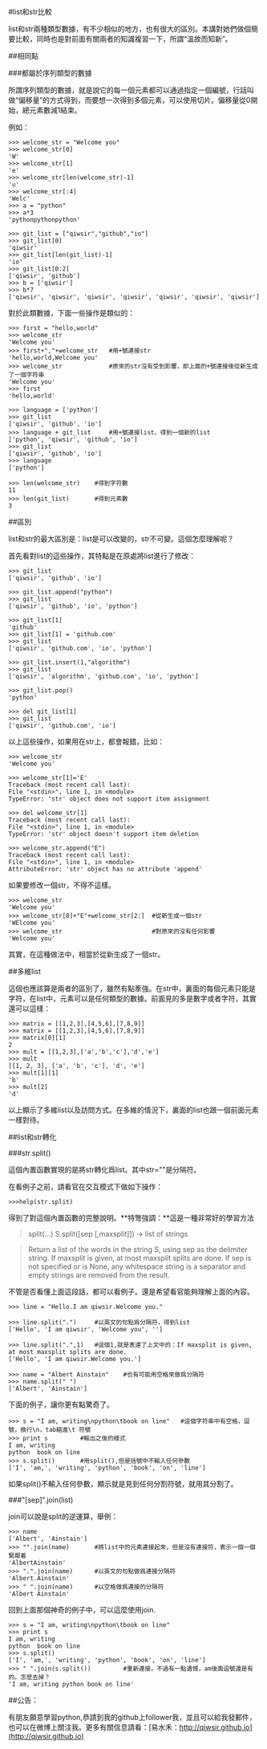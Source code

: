 #list和str比較

list和str兩種類型數據，有不少相似的地方，也有很大的區別。本講對她們做個簡要比較，同時也是對前面有關兩者的知識複習一下，所謂“溫故而知新”。

##相同點

###都屬於序列類型的數據

所謂序列類型的數據，就是說它的每一個元素都可以通過指定一個編號，行話叫做“偏移量”的方式得到，而要想一次得到多個元素，可以使用切片。偏移量從0開始，總元素數減1結束。

例如：

    >>> welcome_str = "Welcome you"
    >>> welcome_str[0]
    'W'
    >>> welcome_str[1]
    'e'
    >>> welcome_str[len(welcome_str)-1]
    'u'
    >>> welcome_str[:4]
    'Welc'
    >>> a = "python"
    >>> a*3
    'pythonpythonpython'

    >>> git_list = ["qiwsir","github","io"]
    >>> git_list[0]
    'qiwsir'
    >>> git_list[len(git_list)-1]
    'io'
    >>> git_list[0:2]
    ['qiwsir', 'github']
    >>> b = ['qiwsir']
    >>> b*7
    ['qiwsir', 'qiwsir', 'qiwsir', 'qiwsir', 'qiwsir', 'qiwsir', 'qiwsir']

對於此類數據，下面一些操作是類似的：

    >>> first = "hello,world"
    >>> welcome_str
    'Welcome you'
    >>> first+","+welcome_str   #用+號連接str
    'hello,world,Welcome you'
    >>> welcome_str             #原來的str沒有受到影響，即上面的+號連接後從新生成了一個字符串
    'Welcome you'
    >>> first
    'hello,world'

    >>> language = ['python']
    >>> git_list
    ['qiwsir', 'github', 'io']
    >>> language + git_list     #用+號連接list，得到一個新的list
    ['python', 'qiwsir', 'github', 'io']
    >>> git_list
    ['qiwsir', 'github', 'io']
    >>> language
    ['python']

    >>> len(welcome_str)    #得到字符數
    11
    >>> len(git_list)       #得到元素數
    3

##區別

list和str的最大區別是：list是可以改變的，str不可變。這個怎麼理解呢？

首先看對list的這些操作，其特點是在原處將list進行了修改：

    >>> git_list
    ['qiwsir', 'github', 'io']

    >>> git_list.append("python")
    >>> git_list
    ['qiwsir', 'github', 'io', 'python']

    >>> git_list[1]
    'github'
    >>> git_list[1] = 'github.com'
    >>> git_list
    ['qiwsir', 'github.com', 'io', 'python']

    >>> git_list.insert(1,"algorithm")
    >>> git_list
    ['qiwsir', 'algorithm', 'github.com', 'io', 'python']

    >>> git_list.pop()
    'python'

    >>> del git_list[1]
    >>> git_list
    ['qiwsir', 'github.com', 'io']

以上這些操作，如果用在str上，都會報錯，比如：

    >>> welcome_str
    'Welcome you'

    >>> welcome_str[1]='E'
    Traceback (most recent call last):
    File "<stdin>", line 1, in <module>
    TypeError: 'str' object does not support item assignment

    >>> del welcome_str[1]
    Traceback (most recent call last):
    File "<stdin>", line 1, in <module>
    TypeError: 'str' object doesn't support item deletion

    >>> welcome_str.append("E")
    Traceback (most recent call last):
    File "<stdin>", line 1, in <module>
    AttributeError: 'str' object has no attribute 'append'

如果要修改一個str，不得不這樣。

    >>> welcome_str
    'Welcome you'
    >>> welcome_str[0]+"E"+welcome_str[2:]  #從新生成一個str
    'WElcome you'
    >>> welcome_str                         #對原來的沒有任何影響
    'Welcome you'

其實，在這種做法中，相當於從新生成了一個str。

##多維list

這個也應該算是兩者的區別了，雖然有點牽強。在str中，裏面的每個元素只能是字符，在list中，元素可以是任何類型的數據。前面見的多是數字或者字符，其實還可以這樣：

    >>> matrix = [[1,2,3],[4,5,6],[7,8,9]]
    >>> matrix = [[1,2,3],[4,5,6],[7,8,9]]
    >>> matrix[0][1]
    2
    >>> mult = [[1,2,3],['a','b','c'],'d','e']
    >>> mult
    [[1, 2, 3], ['a', 'b', 'c'], 'd', 'e']
    >>> mult[1][1]
    'b'
    >>> mult[2]
    'd'

以上顯示了多維list以及訪問方式。在多維的情況下，裏面的list也跟一個前面元素一樣對待。

##list和str轉化

###str.split()

這個內置函數實現的是將str轉化爲list。其中str=""是分隔符。

在看例子之前，請看官在交互模式下做如下操作：

    >>>help(str.split)

得到了對這個內置函數的完整說明。**特彆強調：**這是一種非常好的學習方法

>split(...)
>S.split([sep [,maxsplit]]) -> list of strings

>Return a list of the words in the string S, using sep as the delimiter string.  If maxsplit is given, at most maxsplit splits are done. If sep is not specified or is None, any whitespace string is a separator and empty strings are removed from the result.

不管是否看懂上面這段話，都可以看例子。還是希望看官能夠理解上面的內容。

    >>> line = "Hello.I am qiwsir.Welcome you."

    >>> line.split(".")     #以英文的句點爲分隔符，得到list
    ['Hello', 'I am qiwsir', 'Welcome you', '']

    >>> line.split(".",1)   #這個1,就是表達了上文中的：If maxsplit is given, at most maxsplit splits are done.
    ['Hello', 'I am qiwsir.Welcome you.']

    >>> name = "Albert Ainstain"    #也有可能用空格來做爲分隔符
    >>> name.split(" ")
    ['Albert', 'Ainstain']

下面的例子，讓你更有點驚奇了。

    >>> s = "I am, writing\npython\tbook on line"   #這個字符串中有空格，逗號，換行\n，tab縮進\t 符號
    >>> print s         #輸出之後的樣式
    I am, writing
    python  book on line
    >>> s.split()       #用split(),但是括號中不輸入任何參數
    ['I', 'am,', 'writing', 'python', 'book', 'on', 'line']

如果split()不輸入任何參數，顯示就是見到任何分割符號，就用其分割了。

###"[sep]".join(list)

join可以說是split的逆運算，舉例：

    >>> name
    ['Albert', 'Ainstain']
    >>> "".join(name)       #將list中的元素連接起來，但是沒有連接符，表示一個一個緊鄰着
    'AlbertAinstain'
    >>> ".".join(name)      #以英文的句點做爲連接分隔符
    'Albert.Ainstain'
    >>> " ".join(name)      #以空格做爲連接的分隔符
    'Albert Ainstain'

回到上面那個神奇的例子中，可以這麼使用join.

    >>> s = "I am, writing\npython\tbook on line"
    >>> print s
    I am, writing
    python  book on line
    >>> s.split()
    ['I', 'am,', 'writing', 'python', 'book', 'on', 'line']
    >>> " ".join(s.split())         #重新連接，不過有一點遺憾，am後面逗號還是有的。怎麼去掉？
    'I am, writing python book on line'


##公告：

有朋友願意學習python,恭請到我的github上follower我，並且可以給我發郵件，也可以在微博上關注我。更多有關信息請看：[易水禾：http://qiwsir.github.io](http://qiwsir.github.io)
